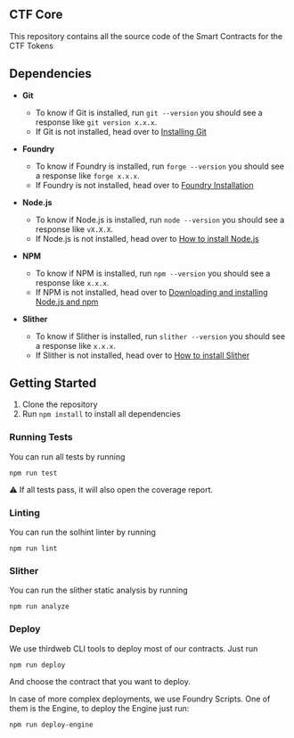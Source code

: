 ## CTF Core

This repository contains all the source code of the Smart Contracts for the CTF Tokens

## Dependencies

- **Git**

  - To know if Git is installed, run `git --version` you should see a response like `git version x.x.x`.
  - If Git is not installed, head over to [Installing Git](https://git-scm.com/book/en/v2/Getting-Started-Installing-Git)

- **Foundry**

  - To know if Foundry is installed, run `forge --version` you should see a response like `forge x.x.x`.
  - If Foundry is not installed, head over to [Foundry Installation](https://book.getfoundry.sh/getting-started/installation)

- **Node.js**

  - To know if Node.js is installed, run `node --version` you should see a response like `vX.X.X`.
  - If Node.js is not installed, head over to [How to install Node.js](https://nodejs.org/en/learn/getting-started/how-to-install-nodejs)

- **NPM**

  - To know if NPM is installed, run `npm --version` you should see a response like `x.x.x`.
  - If NPM is not installed, head over to [Downloading and installing Node.js and npm](https://docs.npmjs.com/downloading-and-installing-node-js-and-npm)

- **Slither**
  - To know if Slither is installed, run `slither --version` you should see a response like `x.x.x`.
  - If Slither is not installed, head over to [How to install Slither](https://github.com/crytic/slither?tab=readme-ov-file#how-to-install)

## Getting Started

1. Clone the repository
2. Run `npm install` to install all dependencies

### Running Tests

You can run all tests by running

```shell
npm run test
```

⚠️ If all tests pass, it will also open the coverage report.

### Linting

You can run the solhint linter by running

```shell
npm run lint
```

### Slither

You can run the slither static analysis by running

```shell
npm run analyze
```

### Deploy

We use thirdweb CLI tools to deploy most of our contracts. Just run

```shell
npm run deploy
```

And choose the contract that you want to deploy.

In case of more complex deployments, we use Foundry Scripts.
One of them is the Engine, to deploy the Engine just run:

```shell
npm run deploy-engine
```
